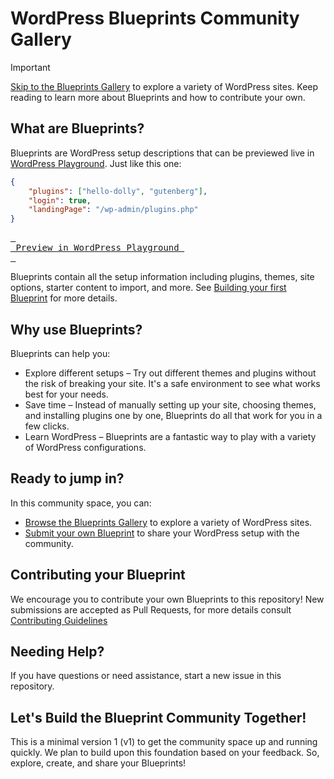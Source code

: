 # WordPress Blueprints Community Gallery

> [!IMPORTANT]  
> [Skip to the Blueprints Gallery](./GALLERY.md) to explore a variety of WordPress sites. Keep reading to learn more about Blueprints and how to contribute your own.

## What are Blueprints?

Blueprints are WordPress setup descriptions that can be previewed live in [WordPress Playground](https://w.org/playground). Just like this one:

```json
{
    "plugins": ["hello-dolly", "gutenberg"],
    "login": true,
    "landingPage": "/wp-admin/plugins.php"
}
```

[<kbd> <br> Preview in WordPress Playground <br> </kbd>](https://playground.wordpress.net/#%7B%22plugins%22:%5B%22hello-dolly%22,%22gutenberg%22%5D,%20%22login%22:%20true,%20%22landingPage%22:%20%22/wp-admin/plugins.php%22%20%7D)

Blueprints contain all the setup information including plugins, themes, site options, starter content to import, and more. See [Building your first Blueprint](./docs/how-to-build-a-blueprint/your-first-blueprint.md) for more details.

## Why use Blueprints?

Blueprints can help you:

* Explore different setups – Try out different themes and plugins without the risk of breaking your site. It's a safe environment to see what works best for your needs.
* Save time – Instead of manually setting up your site, choosing themes, and installing plugins one by one, Blueprints do all that work for you in a few clicks.
* Learn WordPress – Blueprints are a fantastic way to play with a variety of WordPress configurations.

## Ready to jump in?

In this community space, you can:

* [Browse the Blueprints Gallery](./GALLERY.md) to explore a variety of WordPress sites.
* [Submit your own Blueprint](./CONTRIBUTING.md) to share your WordPress setup with the community.

## Contributing your Blueprint

We encourage you to contribute your own Blueprints to this repository! New submissions are accepted as Pull Requests, for more details consult [Contributing Guidelines](./CONTRIBUTING.md)

## Needing Help?

If you have questions or need assistance, start a new issue in this repository.

## Let's Build the Blueprint Community Together!

This is a minimal version 1 (v1) to get the community space up and running quickly. We plan to build upon this foundation based on your feedback. So, explore, create, and share your Blueprints!
